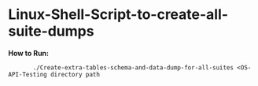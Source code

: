 # Linux-Shell-Script-to-create-all-suite-dumps

**How to Run:**

           ./Create-extra-tables-schema-and-data-dump-for-all-suites <OS-API-Testing directory path
